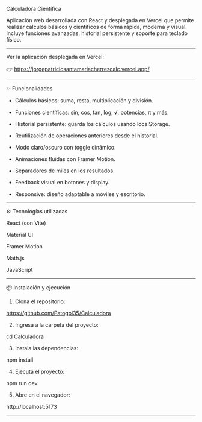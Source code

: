 Calculadora Científica

Aplicación web desarrollada con React y desplegada en Vercel que permite realizar cálculos básicos y científicos de forma rápida, moderna y visual.
Incluye funciones avanzadas, historial persistente y soporte para teclado físico.

---

Ver la aplicación desplegada en Vercel:

👉 https://jorgepatriciosantamariacherrezcalc.vercel.app/


---

✨ Funcionalidades

- Cálculos básicos: suma, resta, multiplicación y división.

- Funciones científicas: sin, cos, tan, log, √, potencias, π y más.

- Historial persistente: guarda los cálculos usando localStorage.

- Reutilización de operaciones anteriores desde el historial.

- Modo claro/oscuro con toggle dinámico.

- Animaciones fluidas con Framer Motion.

- Separadores de miles en los resultados.

- Feedback visual en botones y display.

- Responsive: diseño adaptable a móviles y escritorio.

---

⚙️ Tecnologías utilizadas

React (con Vite)

Material UI

Framer Motion

Math.js

JavaScript

---

📦 Instalación y ejecución

1. Clona el repositorio:

https://github.com/Patogol35/Calculadora

2. Ingresa a la carpeta del proyecto:

cd Calculadora

3. Instala las dependencias:

npm install

4. Ejecuta el proyecto:
   
npm run dev

5. Abre en el navegador:

http://localhost:5173


---
